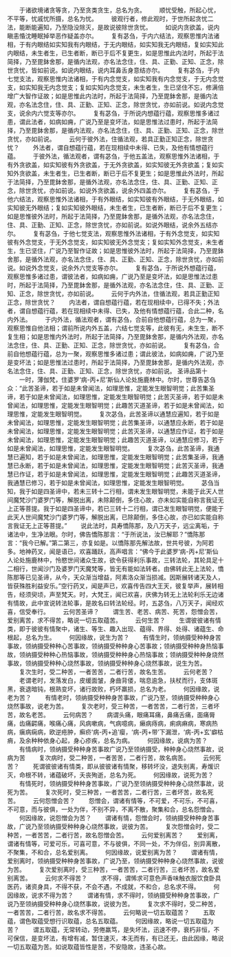 <!-- { "loadSidebar": true } -->
　　于诸欲境诸贪等贪，乃至贪类贪生，总名为贪。
　　顺忧受触，所起心忧，不平等，忧戚忧所摄，总名为忧。
　　彼观行者，修此观时，于世所起贪忧二法，能断能遍知，乃至隐没除灭，是故说彼除世贪忧。
　　如说内贪欲盖，说内瞋恚惛沈睡眠掉举恶作疑盖亦尔。
　　复有苾刍，于内六结法，观察思惟内法诸相，于有内眼结如实知我有内眼结，于无内眼结，如实知我无内眼结，复如实知此内眼结，未生者生，已生者断，断已于后不复更生，如是思惟此内法时，所起于法简择，乃至毘鉢舍那，是循内法观，亦名法念住，住、具、正勤、正知、正念，除世贪忧，皆如前说。如说内眼结，说内耳鼻舌身意结亦尔。
　　复有苾刍，于内七觉支法，观察思惟内法诸相，于有内念觉支，如实知我有内念觉支，于无内念觉支，如实知我无内念觉支；复如实知内念觉支，未生者生，生已坚住不忘，修满倍增广大智作证故；如是思惟此内法时，所起于法简择，乃至毘鉢舍那，是循内法观，亦名法念住，住、具、正勤、正知、正念，除世贪忧，亦如前说。如说内念觉支，说余内六觉支等亦尔。
　　复有苾刍，于所说内想蕴行蕴，观察思惟多诸过患，谓此法者，如病如痈，广说乃至是变坏法，如是思惟法过患时，所起于法简择，乃至毘鉢舍那，是循内法观，亦名法念住，住、具、正勤、正知、正念，除世贪忧，亦如前说。
　　云何于彼外法，住循法观，若具正勤正知正念，除世贪忧？
　　外法者，谓自想蕴行蕴，若在现相续中未得、已失，及他有情想蕴行蕴。
　　于彼外法，循法观者，谓有苾刍，于他五盖法，观察思惟外法诸相，于有外贪欲盖，如实知彼有外贪欲盖，于无外贪欲盖，如实知彼无外贪欲盖；复如实知外贪欲盖，未生者生，已生者断，断已于后不复更生；如是思惟此外法时，所起于法简择，乃至毘鉢舍那，是循外法观，亦名法念住，住、具、正勤、正知、正念，除世贪忧，亦如前说。如说外贪欲盖，说余外四盖亦尔。
　　复有苾刍，于他六结法，观察思惟外法诸相，于有外眼结，如实知彼有外眼结，于无外眼结，如实知彼无外眼结；复如实知彼外眼结，未生者生，已生者断，断已于后不复更生；如是思惟彼外法时，所起于法简择，乃至毘鉢舍那，是循外法观，亦名法念住，住、具、正勤、正知、正念，除世贪忧，亦如前说。如说外眼结，说余外五结亦尔。
　　复有苾刍，于他七觉支法，观察思惟外法诸相，于有外念觉支，如实知彼有外念觉支，于无外念觉支，如实知彼无外念觉支；复如实知外念觉支，未生者生，生已坚住，广说乃至智作证故；如是思惟彼外法时，所起于法简择，乃至毘鉢舍那，是循外法观，亦名法念住，住、具、正勤、正知、正念，除世贪忧，亦如前说。如说外念觉支，说余外六觉支等亦尔。
　　复有苾刍，于所说外想蕴行蕴，观察思惟多诸过患，谓彼法者，如病如痈，广说乃至是变坏法，如是思惟法过患时，所起于法简择，乃至毘鉢舍那，是循外法观，亦名法念住，住、具、正勤、正知、正念，除世贪忧，亦如前说。
　　云何于内外法，住循法观，若具正勤正知正念，除世贪忧？
　　内法者，谓自想蕴行蕴，若在现相续中，已得不失；外法者，谓自想蕴行蕴，若在现相续中未得、已失，及他有情想蕴行蕴，合此二种，名内外法。
　　于内外法，循法观者，谓有苾刍，合前自他想蕴行蕴，总为一聚，观察思惟自他法相；谓前所说内外五盖，六结七觉支等，此彼有无，未生生，断不复生相；如是思惟内外法时，所起于法简择，乃至毘鉢舍那，是循内外法观，亦名法念住，住、具、正勤、正知、正念，除世贪忧，亦如前说。
　　复有苾刍，合前自他想蕴行蕴，总为一聚，观察思惟多诸过患；谓此彼法，如病如痈，广说乃至是变坏法；如是思惟法过患时，所起于法简择，乃至毘鉢舍那，是循内外法观，亦名法念住，住、具、正勤、正知、正念，除世贪忧，亦如前说。
圣谛品第十
　　一时，薄伽梵，住婆罗‘病-丙+尼’斯仙人论处施鹿林中。尔时，世尊告苾刍众：“此苦圣谛，若于如是未曾闻法，如理思惟，定能发生眼智明觉；此苦集圣谛，若于如是未曾闻法，如理思惟，定能发生眼智明觉；此苦灭圣谛，若于如是未曾闻法，如理思惟，定能发生眼智明觉；此趣苦灭道圣谛，若于如是未曾闻法，如理思惟，定能发生眼智明觉。
　　复次苾刍，此苦圣谛以通慧应遍知，若于如是未曾闻法，如理思惟，定能发生眼智明觉；此苦集圣谛，以通慧应永断，若于如是未曾闻法，如理思惟，定能发生眼智明觉；此苦灭圣谛，以通慧应作证，若于如是未曾闻法，如理思惟，定能发生眼智明觉；此趣苦灭道圣谛，以通慧应修习，若于如是未曾闻法，如理思惟，定能发生眼智明觉。
　　复次苾刍，此苦圣谛，我通慧已遍知，若于如是未曾闻法，如理思惟，定能发生眼智明觉；此苦集圣谛，我通慧已永断，若于如是未曾闻法，如理思惟，定能发生眼智明觉；此苦灭圣谛，我通慧已作证，若于如是未曾闻法，如理思惟，定能发生眼智明觉；此趣苦灭道圣谛，我通慧已修习，若于如是未曾闻法，如理思惟，定能发生眼智明觉。
　　苾刍当知，我于如是四圣谛中，若未三转十二行相，谓未发生眼智明觉，未能于此天人世间魔梵沙门婆罗门等，解脱出离，未除颠倒，多住心故，亦未如实能自称言我证无上正等菩提。我于如是四圣谛中，若已三转十二行相，谓已发生眼智明觉，便能于此天人世间魔梵沙门婆罗门等，解脱出离，已除颠倒，多住心故，亦已如实能自称言我证无上正等菩提。”
　　说此法时，具寿憍陈那，及八万天子，远尘离垢，于诸法中，生净法眼。尔时，佛告憍陈那言：“于所说法，汝已解耶？”憍陈那言：“我今已解。”第二第三，亦复如是。以憍陈那先解法故，世共号彼，为阿若多。地神药叉，闻是语已，欢喜踊跃，高声唱言：“佛今于此婆罗‘病-丙+尼’斯仙人论处施鹿林中，怜愍世间诸众生故，欲令获得利乐事故，三转法轮，其轮具足十二相行，世闻沙门及婆罗门天魔梵等，皆无有能如法转者。由佛转此无上法轮，憍陈那等已见圣谛，从今，天众渐当增益，阿素洛众渐当损减。因斯展转诸天及人，皆获殊胜利益安乐。”空行药叉，闻是声已，欢喜传告四大王天，彼复举声，展转相告，经须臾顷，声至梵天。时，大梵王，闻已欢喜，庆佛为转无上法轮利乐无边诸有情故，此中宣说转法轮事，是故名曰转法轮经。时，五苾刍，八万天子，闻经欢喜，信受奉行。
　　云何苦圣谛？
　　谓生苦、老苦、病苦、死苦，怨憎会苦，爱别离苦，求不得苦，略说一切五取蕴苦。
　　云何生苦？
　　生谓彼彼诸有情类，即于彼彼有情聚中，诸生、等生、趣入出现、蕴得、界得、处得、诸蕴生、命根起，总名为生。
　　何因缘故，说生为苦？
　　有情生时，领纳摄受种种身苦事故，领纳摄受种种心苦事故，领纳摄受种种身心苦事故；领纳摄受种种身热恼事故，领纳摄受种种心热恼事故，领纳摄受种种身心热恼事故；领纳摄受种种身烧然事故，领纳摄受种种心烧然事故，领纳摄受种种身心烧然事故，说生为苦。
　　复次生时，受二种苦，一者苦苦，二者行苦，故名生苦。
　　云何老苦？
　　老谓老时，发落发白，皮缓面皱，身曲背偻，喘息逾急，扶杖而行，支体斑黑，衰退暗钝，根熟变坏，诸行故败，朽坏羸损，总名为老。
　　何因缘故，说老为苦？
　　有情老时，领纳摄受种种身苦事故，广说乃至，领纳摄受种种身心烧然事故，说老为苦。
　　复次老时，受三种苦，一者苦苦，二者行苦，三者坏苦，故名老苦。
　　云何病苦？
　　病谓头痛，眼痛耳痛，鼻痛舌痛，面痛脣痛，齿痛齶痛，喉痛心痛，风病嗽病，气病噫病，癞病痔病，痢病痳病，寒病热病，瘨病痫病，欧逆疮肿，癣疥‘病-丙+追’瘿，‘病-丙+带’下漏泄，‘病-丙+玄’癖枯痟，及余种种依身心起，身心疹疾，总名为病。
　　何因缘故，说病为苦？
　　有情病时，领纳摄受种种身苦事故广说乃至领纳摄受，种种身心烧然事故，说病为苦
　　复次病时，受二种苦，一者苦苦，二者行苦，故名病苦。
　　云何死苦？
　　死谓彼彼诸有情类，即从彼彼诸有情聚，移转坏没，退失别离，寿煖识灭，命根不转，诸蕴破坏，夭丧殉逝，总名为死。
　　何因缘故，说死为苦？
　　有情死时，领纳摄受种种身苦事故，广说乃至领纳摄受种种身心烧然事故，说死为苦。
　　复次死时，受三种苦，一者苦苦，二者行苦，三者坏苦，故名死苦。
　　云何怨憎会苦？
　　怨憎会，谓诸有情等，不可爱，不可乐，不可喜，不可意，而与彼俱，一处为伴，不别不异，不离不散，聚集和合，总名怨憎会。
　　何因缘故，说怨憎会为苦？
　　谓诸有情，怨憎会时，领纳摄受种种身苦事故，广说乃至领纳摄受种种身心烧然事故，说彼为苦。
　　复次怨憎会时，受二种苦，一者苦苦，二者行苦，故名怨憎会苦。
　　云何爱别离苦？
　　爱别离，谓诸有情等，可爱可乐，可喜可意，不与彼俱，不同一处，不为伴侣，别异离散，不聚集，不和合，总名爱别离。
　　何因缘故，说爱别离为苦？
　　谓诸有情，爱别离时，领纳摄受种种身苦事故，广说乃至，领纳摄受种种身心烧然事故，说彼为苦。
　　复次爱别离时，受三种苦，一者苦苦，二者行苦，三者坏苦，故名爱别离苦。
　　云何求不得苦？
　　求不得，谓悕求可意色声香味触衣服饮食卧具医药，诸资身具，不得不获，不会不遇，不成就，不和合，总名求不得。
　　何因缘故，说求不得为苦？
　　谓诸有情，求不得时，领纳摄受种种身苦事故，广说乃至领纳摄受种种身心烧然事故，说彼为苦。
　　复次求不得时，受二种苦，一者苦苦，二者行苦，故名求不得苦。
　　云何略说一切五取蕴苦？
　　五取蕴，谓色取蕴受想行识取蕴，总名五取蕴。
　　何因缘故，略说一切五取蕴为苦？
　　谓五取蕴，无常转动，劳倦羸笃，是失坏法，迅速不停，衰朽非恒，不可保信，是变坏法，有增有减，暂住速灭，本无而有，有已还无，由此因缘，略说一切五取蕴为苦。如说取蕴皆性是苦，不安隐故，违圣心故。
